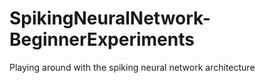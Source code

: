 # SpikingNeuralNetwork-BeginnerExperiments
Playing around with the spiking neural network architecture
